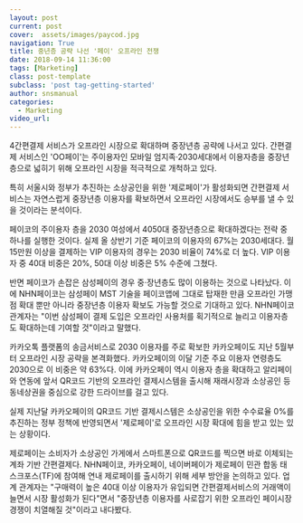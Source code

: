 ```yaml
---
layout: post
current: post
cover:  assets/images/paycod.jpg
navigation: True
title: 중년층 공략 나선 '페이' 오프라인 전쟁
date: 2018-09-14 11:36:00
tags: [Marketing]
class: post-template
subclass: 'post tag-getting-started'
author: snsmanual
categories:
  - Marketing
video_url: 
---
```


4간편결제 서비스가 오프라인 시장으로 확대하며 중장년층 공략에 나서고 있다. 간편결제 서비스인 'OO페이'는 주이용자인 모바일 엄지족·2030세대에서 이용자층을 중장년층으로 넓히기 위해 오프라인 시장을 적극적으로 개척하고 있다. 

특히 서울시와 정부가 추진하는 소상공인을 위한 '제로페이'가 활성화되면 간편결제 서비스는 자연스럽게 중장년층 이용자를 확보하면서 오프라인 시장에서도 승부를 낼 수 있을 것이라는 분석이다. 

페이코의 주이용자 층을 2030 여성에서 4050대 중장년층으로 확대하겠다는 전략 중 하나를 실행한 것이다. 
실제 올 상반기 기준 페이코의 이용자의 67%는 2030세대다. 월 15만원 이상을 결제하는 VIP 이용자의 경우는 2030 비율이 74%로 더 높다. VIP 이용자 중 40대 비중은 20%, 50대 이상 비중은 5% 수준에 그쳤다. 

반면 페이코가 손잡은 삼성페이의 경우 중·장년층도 많이 이용하는 것으로 나타났다. 
이에 NHN페이코는 삼성페이 MST 기술을 페이코앱에 그대로 탑재한 만큼 오프라인 가맹점 확대 뿐만 아니라 중장년층 이용자 확보도 가능할 것으로 기대하고 있다. 
NHN페이코 관계자는 "이번 삼성페이 결제 도입은 오프라인 사용처를 획기적으로 늘리고 이용자층도 확대하는데 기여할 것"이라고 말했다. 

카카오톡 플랫폼의 송금서비스로 2030 이용자를 주로 확보한 카카오페이도 지난 5월부터 오프라인 시장 공략을 본격화했다. 카카오페이의 이달 기준 주요 이용자 연령층도 2030으로 이 비중은 약 63%다. 이에 카카오페이 역시 이용자 층을 확대하고 알리페이와 연동에 앞서 QR코드 기반의 오프라인 결제시스템을 출시해 재래시장과 소상공인 등 동네상권을 중심으로 강한 드라이브를 걸고 있다. 

실제 지난달 카카오페이의 QR코드 기반 결제시스템은 소상공인을 위한 수수료율 0%를 추진하는 정부 정책에 반영되면서 '제로페이'로 오프라인 시장 확대에 힘을 받고 있는 있는 상황이다. 

제로페이는 소비자가 소상공인 가게에서 스마트폰으로 QR코드를 찍으면 바로 이체되는 계좌 기반 간편결제다. NHN페이코, 카카오페이, 네이버페이가 제로페이 민관 합동 태스크포스(TF)에 참여해 연내 제로페이를 출시하기 위해 세부 방안을 논의하고 있다. 업계 관계자는 "구매력이 높은 40대 이상 이용자가 유입되면 간편결제서비스의 거래액이 늘면서 시장 활성화가 된다"면서 "중장년층 이용자를 사로잡기 위한 오프라인 페이시장 경쟁이 치열해질 것"이라고 내다봤다. 